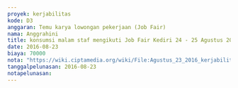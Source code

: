 ```yaml
---
proyek: kerjabilitas
kode: D3
anggaran: Temu karya lowongan pekerjaan (Job Fair)
nama: Anggrahini
title: konsumsi malam staf mengikuti Job Fair Kediri 24 - 25 Agustus 2016
date: 2016-08-23
biaya: 70000
nota: "https://wiki.ciptamedia.org/wiki/File:Agustus_23_2016_kerjabilitas_D3_konsumsi_malam_tim_jobfair_kediri_inok.jpg"
tanggalpelunasan: 2016-08-23
notapelunasan:
---
```

